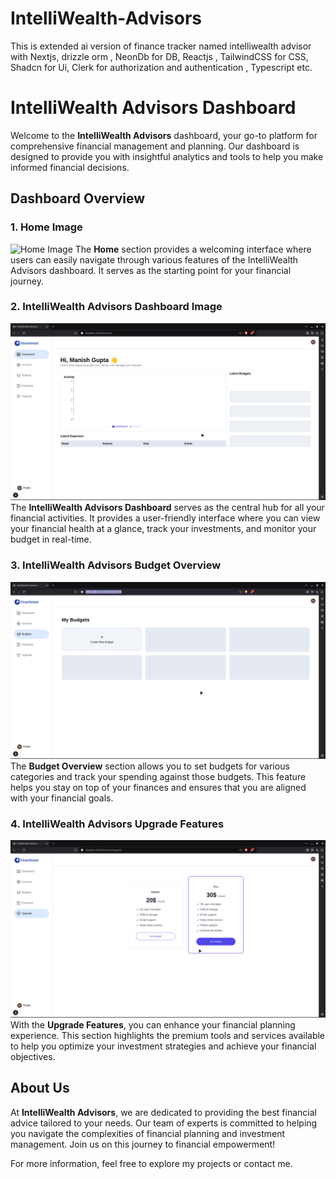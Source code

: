# IntelliWealth-Advisors
This is extended ai version of finance tracker named intelliwealth advisor with Nextjs, drizzle orm , NeonDb  for DB, Reactjs , TailwindCSS for CSS, Shadcn  for Ui, Clerk for authorization and authentication , Typescript etc.

# IntelliWealth Advisors Dashboard

Welcome to the **IntelliWealth Advisors** dashboard, your go-to platform for comprehensive financial management and planning. Our dashboard is designed to provide you with insightful analytics and tools to help you make informed financial decisions.

## Dashboard Overview

### 1. Home Image
![Home Image](https://github.com/Half-blood-prince-2710/IntelliWealth-Advisors/raw/main/HOME_IMAGE.png)
The **Home** section provides a welcoming interface where users can easily navigate through various features of the IntelliWealth Advisors dashboard. It serves as the starting point for your financial journey.

### 2. IntelliWealth Advisors Dashboard Image
![IntelliWealth Advisors Dashboard Image](https://github.com/Half-blood-prince-2710/IntelliWealth-Advisors/raw/main/IWA_DASHBOARD.png)
The **IntelliWealth Advisors Dashboard** serves as the central hub for all your financial activities. It provides a user-friendly interface where you can view your financial health at a glance, track your investments, and monitor your budget in real-time.

### 3. IntelliWealth Advisors Budget Overview
![IntelliWealth Advisors Dashboard Budget Image](https://github.com/Half-blood-prince-2710/IntelliWealth-Advisors/raw/main/IWA-DASHBOARD_BUDGET.png)
The **Budget Overview** section allows you to set budgets for various categories and track your spending against those budgets. This feature helps you stay on top of your finances and ensures that you are aligned with your financial goals.

### 4. IntelliWealth Advisors Upgrade Features
![IntelliWealth Advisors Upgrade Image](https://github.com/Half-blood-prince-2710/IntelliWealth-Advisors/raw/main/IWA_UPGRADE.png)
With the **Upgrade Features**, you can enhance your financial planning experience. This section highlights the premium tools and services available to help you optimize your investment strategies and achieve your financial objectives.

## About Us

At **IntelliWealth Advisors**, we are dedicated to providing the best financial advice tailored to your needs. Our team of experts is committed to helping you navigate the complexities of financial planning and investment management. Join us on this journey to financial empowerment!


For more information, feel free to explore my projects or contact me.
